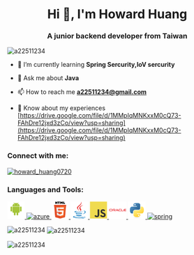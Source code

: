 <h1 align="center">Hi 👋, I'm Howard Huang</h1>
<h3 align="center">A junior backend developer from Taiwan</h3>

<p align="left"> <img src="https://komarev.com/ghpvc/?username=a22511234&label=Profile%20views&color=0e75b6&style=flat" alt="a22511234" /> </p>

- 🌱 I’m currently learning **Spring Sercurity,IoV sercurity**

- 💬 Ask me about **Java**

- 📫 How to reach me **a22511234@gmail.com**

- 📄 Know about my experiences [https://drive.google.com/file/d/1MMpIqMNKxxM0cQ73-FAhDre12jxd3zCo/view?usp=sharing](https://drive.google.com/file/d/1MMpIqMNKxxM0cQ73-FAhDre12jxd3zCo/view?usp=sharing)

<h3 align="left">Connect with me:</h3>
<p align="left">
<a href="https://instagram.com/howard_huang0720" target="blank"><img align="center" src="https://raw.githubusercontent.com/rahuldkjain/github-profile-readme-generator/master/src/images/icons/Social/instagram.svg" alt="howard_huang0720" height="30" width="40" /></a>
</p>

<h3 align="left">Languages and Tools:</h3>
<p align="left"> <a href="https://developer.android.com" target="_blank" rel="noreferrer"> <img src="https://raw.githubusercontent.com/devicons/devicon/master/icons/android/android-original-wordmark.svg" alt="android" width="40" height="40"/> </a> <a href="https://azure.microsoft.com/en-in/" target="_blank" rel="noreferrer"> <img src="https://www.vectorlogo.zone/logos/microsoft_azure/microsoft_azure-icon.svg" alt="azure" width="40" height="40"/> </a> <a href="https://www.w3.org/html/" target="_blank" rel="noreferrer"> <img src="https://raw.githubusercontent.com/devicons/devicon/master/icons/html5/html5-original-wordmark.svg" alt="html5" width="40" height="40"/> </a> <a href="https://www.java.com" target="_blank" rel="noreferrer"> <img src="https://raw.githubusercontent.com/devicons/devicon/master/icons/java/java-original.svg" alt="java" width="40" height="40"/> </a> <a href="https://developer.mozilla.org/en-US/docs/Web/JavaScript" target="_blank" rel="noreferrer"> <img src="https://raw.githubusercontent.com/devicons/devicon/master/icons/javascript/javascript-original.svg" alt="javascript" width="40" height="40"/> </a> <a href="https://www.oracle.com/" target="_blank" rel="noreferrer"> <img src="https://raw.githubusercontent.com/devicons/devicon/master/icons/oracle/oracle-original.svg" alt="oracle" width="40" height="40"/> </a> <a href="https://www.python.org" target="_blank" rel="noreferrer"> <img src="https://raw.githubusercontent.com/devicons/devicon/master/icons/python/python-original.svg" alt="python" width="40" height="40"/> </a> <a href="https://spring.io/" target="_blank" rel="noreferrer"> <img src="https://www.vectorlogo.zone/logos/springio/springio-icon.svg" alt="spring" width="40" height="40"/> </a> </p>

<p><img align="left" src="https://github-readme-stats.vercel.app/api/top-langs?username=a22511234&show_icons=true&locale=en&layout=compact" alt="a22511234" /></p>

<p>&nbsp;<img align="center" src="https://github-readme-stats.vercel.app/api?username=a22511234&show_icons=true&locale=en" alt="a22511234" /></p>

<p><img align="center" src="https://github-readme-streak-stats.herokuapp.com/?user=a22511234&" alt="a22511234" /></p>
